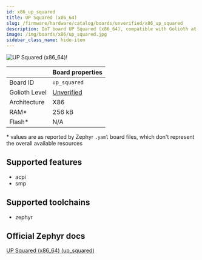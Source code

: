 ```yaml
---
id: x86_up_squared
title: UP Squared (x86_64)
slug: /firmware/hardware/catalog/boards/unverified/x86_up_squared
description: IoT board UP Squared (x86_64), compatible with Golioth at unverified level.
image: /img/boards/x86/up_squared.jpg
sidebar_class_name: hide-item
---
```


[//]: # (This is an auto-generated file, do not edit! Changes to it will be lost upon re-generation)

![UP Squared (x86_64)!](/img/boards/x86/up_squared.jpg "UP Squared (x86_64)")

|                | Board properties     |
| -------------  | -------------------- |
| Board ID       | `up_squared` |
| Golioth Level  | [Unverified](/firmware/hardware#unverified-boards) |
| Architecture   | X86 |
| RAM*           | 256 kB |
| Flash*         | N/A |

\* values are as reported by Zephyr `.yaml` board files, which don't represent the overall available resources



## Supported features

* acpi
* smp

## Supported toolchains

* zephyr

## Official Zephyr docs

[UP Squared (x86_64) (up_squared)](https://docs.zephyrproject.org/3.6.0/boards/x86/up_squared/doc/index.html)
